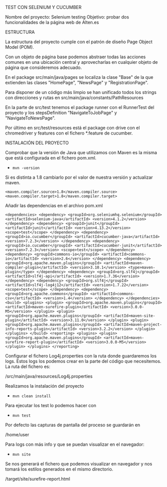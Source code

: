 TEST CON SELENIUM Y CUCUMBER

Nombre del proyecto: Selenium testing
Objetivo: probar dos funcionalidades de la página web de Alten.es

ESTRUCTURA

La estructura del proyecto cumple con el patrón de diseño Page Object Model (POM).

Con un objeto de página base podemos abstraer todas las acciones comunes en una ubicación 
central y aprovecharlas en cualquier objeto de página que consideremos adecuado.

En el package src/main/java/pages se localiza la clase "Base" de la que 
extienden las clases "HomePage", "NewsPage" y "RegistrationPage".

Para disponer de un código más limpio se han unificado todos los strings con direcciones y rutas 
en src/main/java/constants/PathResources

En la parte de src/test tenemos el package runner con el RunnerTest del proyecto y los 
stepsDefinition "NavigateToJobPage" y "NavigateToNewsPage".

Por último en src/test/resources está el package con drive con el chromedriver y features con
el fichero *.feature de cucumber.

INSTALACIÓN DEL PROYECTO

Comprobar que la versión de Java que utilizamos con Maven es la misma que está 
configurada en el fichero pom.xml.

- `mvn -version`

Si es distinta a 1.8 cambiarlo por el valor de nuestra versión y actualizar maven.

    <maven.compiler.source>1.8</maven.compiler.source>
    <maven.compiler.target>1.8</maven.compiler.target>

Añadir las dependencias en el archivo pom.xml

`<dependencies>
        <dependency>
            <groupId>org.seleniumhq.selenium</groupId>
            <artifactId>selenium-java</artifactId>
            <version>4.1.2</version>
        </dependency>
        <dependency>
            <groupId>junit</groupId>
            <artifactId>junit</artifactId>
            <version>4.13.2</version>
            <scope>test</scope>
        </dependency>
        <dependency>
            <groupId>io.cucumber</groupId>
            <artifactId>cucumber-java</artifactId>
            <version>7.2.3</version>
        </dependency>
        <dependency>
            <groupId>io.cucumber</groupId>
            <artifactId>cucumber-junit</artifactId>
            <version>7.2.3</version>
            <scope>test</scope>
        </dependency>
        <dependency>
            <groupId>commons-io</groupId>
            <artifactId>commons-io</artifactId>
            <version>2.6</version>
        </dependency>
        <dependency>
            <groupId>org.apache.maven.plugins</groupId>
            <artifactId>maven-compiler-plugin</artifactId>
            <version>3.10.1</version>
            <type>maven-plugin</type>
        </dependency>
        <dependency>
            <groupId>org.slf4j</groupId>
            <artifactId>slf4j-api</artifactId>
            <version>1.7.36</version>
        </dependency>
        <dependency>
            <groupId>org.slf4j</groupId>
            <artifactId>slf4j-log4j12</artifactId>
            <version>1.7.22</version>
            <scope>test</scope>
        </dependency>
        <dependency>
            <groupId>org.apache.commons</groupId>
            <artifactId>commons-csv</artifactId>
            <version>1.4</version>
        </dependency>
    </dependencies>
    <build>
        <plugins>
            <plugin>
                    <groupId>org.apache.maven.plugins</groupId>
                    <artifactId>maven-surefire-plugin</artifactId>
                    <version>3.0.0-M5</version>
            </plugin>
            <plugin>
                <groupId>org.apache.maven.plugins</groupId>
                <artifactId>maven-site-plugin</artifactId>
                <version>3.11.0</version>
            </plugin>
            <plugin>
                <groupId>org.apache.maven.plugins</groupId>
                <artifactId>maven-project-info-reports-plugin</artifactId>
                <version>3.2.2</version>
            </plugin>
        </plugins>
    </build>
    <reporting>
        <plugins>
            <plugin>
                <groupId>org.apache.maven.plugins</groupId>
                <artifactId>maven-surefire-report-plugin</artifactId>
                <version>3.0.0-M5</version>
            </plugin>
        </plugins>
    </reporting>`

Configurar el fichero Log4j.properties con la ruta donde guardaremos los logs. Estos logs
los podemos crear en la parte del código que necesitemos. La ruta del fichero es:

/src/main/java/resources/Log4j.properties

Realizamos la instalación del proyecto

- `mvn clean install`

Para ejecutar los test lo podemos hacer con

- `mvn test`

Por defecto las capturas de pantalla del proceso se guardarán en

/home/user

Para logs con más info y que se puedan visualizar en el navegador:

- `mvn site`

Se nos generará el fichero que podemos visualizar en navegador y nos tomará los estilos generados en
el mismo directorio.

/target/site/surefire-report.html

